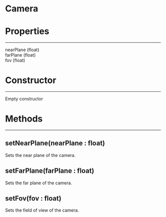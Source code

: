 # Camera
# Properties
---

nearPlane (float)   
farPlane (float)   
fov (float)

   

# Constructor
---
Empty constructor

   
   

# Methods
---

## **setNearPlane(nearPlane : float)**
Sets the near plane of the camera.

## **setFarPlane(farPlane : float)**
Sets the far plane of the camera.

## **setFov(fov : float)**
Sets the field of view of the camera.